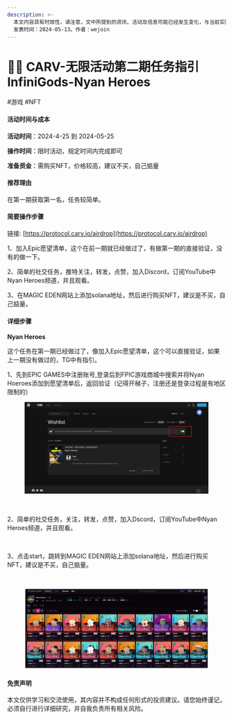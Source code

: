 ```yaml
---
description: >-
  本文内容具有时效性，请注意，文中所提到的资讯、活动及信息可能已经发生变化，与当前实际情况有所不同。我们建议您在做出任何决策之前，始终进行自主研究和验证。
  发表时间：2024-05-13。作者：wejoin
---
```


# 🦸‍♀️ CARV-无限活动第二期任务指引InfiniGods-Nyan Heroes

\#游戏 #NFT

#### 活动时间与成本 <a href="#huo-dong-shi-jian-yu-cheng-ben" id="huo-dong-shi-jian-yu-cheng-ben"></a>

**活动时间**：2024-4-25 到 2024-05-25

**操作时间**：限时活动，规定时间内完成即可

**准备资金**：需购买NFT，价格较高，建议不买，自己掂量

#### 推荐理由 <a href="#tui-jian-li-you" id="tui-jian-li-you"></a>

在第一期获取第一名，任务较简单。

#### 简要操作步骤 <a href="#jian-yao-cao-zuo-bu-zhou" id="jian-yao-cao-zuo-bu-zhou"></a>

链接: [https://protocol.carv.io/airdrop](https://protocol.carv.io/airdrop)

1、加入Epic愿望清单，这个在前一期就已经做过了，有做第一期的直接验证，没有的做一下。

2、简单的社交任务，推特关注，转发，点赞，加入Discord，订阅YouTube中Nyan Heroes频道，并且观看。

3、在MAGIC EDEN网站上添加solana地址，然后进行购买NFT，建议是不买，自己掂量。

#### 详细步骤 <a href="#xiang-xi-bu-zhou" id="xiang-xi-bu-zhou"></a>

**Nyan Heroes**

这个任务在第一期已经做过了，像加入Epic愿望清单，这个可以直接验证，如果上一期没有做过的，TG中有指引。

1、先到EPIC GAMES中注册账号,登录后到FPIC游戏商城中搜索并将Nyan Hoeroes添加到愿望清单后，返回验证（记得开梯子，注册还是登录过程是有地区限制的）

<figure><img src="../.gitbook/assets/image (56).png" alt=""><figcaption></figcaption></figure>

<figure><img src="https://airdrop.wejoinweb3.com/~gitbook/image?url=http%3A%2F%2Fbs-image-host.oss-cn-guangzhou.aliyuncs.com%2FPasted%2520image%252020240509104045.png.jpg&#x26;width=300&#x26;dpr=4&#x26;quality=100&#x26;sign=44eee461&#x26;sv=1" alt=""><figcaption></figcaption></figure>

2、简单的社交任务，关注，转发，点赞，加入Dscord，订阅YouTube中Nyan Heroes频道，并且观看。

<figure><img src="https://airdrop.wejoinweb3.com/~gitbook/image?url=http%3A%2F%2Fbs-image-host.oss-cn-guangzhou.aliyuncs.com%2FPasted%2520image%252020240430170116.png.jpg&#x26;width=768&#x26;dpr=4&#x26;quality=100&#x26;sign=314c5b4e&#x26;sv=1" alt=""><figcaption></figcaption></figure>

3、点击start，跳转到MAGIC EDEN网站上添加solana地址，然后进行购买NFT，建议是不买，自己掂量。

<figure><img src="https://airdrop.wejoinweb3.com/~gitbook/image?url=http%3A%2F%2Fbs-image-host.oss-cn-guangzhou.aliyuncs.com%2FPasted%2520image%252020240430172338.png.jpg&#x26;width=768&#x26;dpr=4&#x26;quality=100&#x26;sign=b3698a9a&#x26;sv=1" alt=""><figcaption></figcaption></figure>

<figure><img src="../.gitbook/assets/image (50).png" alt=""><figcaption></figcaption></figure>

#### 免责声明 <a href="#mian-ze-sheng-ming" id="mian-ze-sheng-ming"></a>

本文仅供学习和交流使用，其内容并不构成任何形式的投资建议。请您始终谨记，必须自行进行详细研究，并自我负责所有相关风险。
